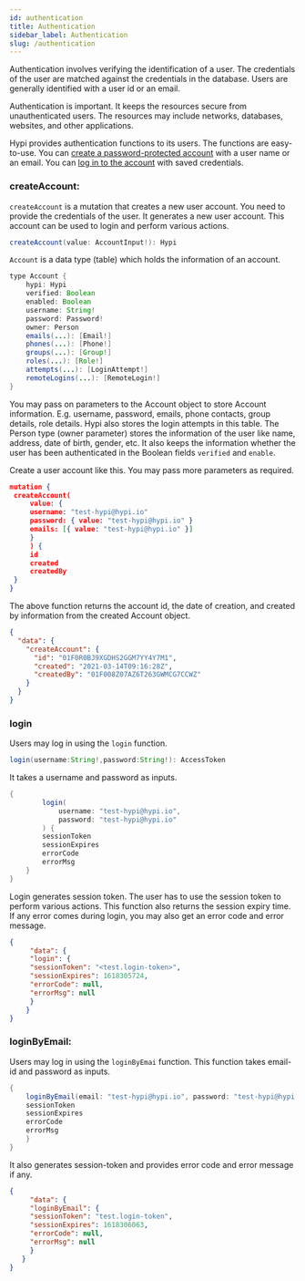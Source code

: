 ```yaml
---
id: authentication
title: Authentication
sidebar_label: Authentication
slug: /authentication
---
```


Authentication involves verifying the identification of a user. The credentials of the user are matched against the credentials in the database. Users are generally identified with a user id or an email.

Authentication is important. It keeps the resources secure from unauthenticated users. The resources may include networks, databases, websites, and other applications. 

Hypi provides authentication functions to its users. The functions are easy-to-use. You can [create a password-protected account](#) with a user name or an email. You can [log in to the account](#) with saved credentials.

### createAccount:

`createAccount` is a mutation that creates a new user account. You need to provide the credentials of the user. It generates a new user account. This account can be used to login and perform various actions.
```java
createAccount(value: AccountInput!): Hypi
```
`Account` is a data type (table) which holds the information of an account.
```java
type Account {
    hypi: Hypi
    verified: Boolean
    enabled: Boolean
    username: String!
    password: Password!
    owner: Person
    emails(...): [Email!]
    phones(...): [Phone!]
    groups(...): [Group!]
    roles(...): [Role!]
    attempts(...): [LoginAttempt!]
    remoteLogins(...): [RemoteLogin!]
}
```
You may pass on parameters to the Account object to store Account information. E.g. username, password, emails, phone contacts, group details, role details. Hypi also stores the login attempts in this table. The Person type (owner parameter) stores the information of the user like name, address, date of birth, gender, etc. It also keeps the information whether the user has been authenticated in the Boolean fields `verified` and `enable`.

Create a user account like this. You may pass more parameters as required. 
```json
mutation {
 createAccount(
     value: {
     username: "test-hypi@hypi.io"
     password: { value: "test-hypi@hypi.io" }
     emails: [{ value: "test-hypi@hypi.io" }]
     }
     ) {
     id
     created
     createdBy
 }
}
```
The above function returns the account id, the date of creation, and created by information from the created Account object.
```json
{
  "data": {
    "createAccount": {
      "id": "01F0R0BJ9XGDHS2GGM7YY4Y7M1",
      "created": "2021-03-14T09:16:28Z",
      "createdBy": "01F008Z07AZ6T263GWMCG7CCWZ"
    }
  }
}
```
### login

Users may log in using the `login` function.
```java
login(username:String!,password:String!): AccessToken
```
 It takes a username and password as inputs.
```java
{
        login(
            username: "test-hypi@hypi.io", 
            password: "test-hypi@hypi.io"
        ) {
        sessionToken
        sessionExpires
        errorCode
        errorMsg
    }
}
```
Login generates session token. The user has to use the session token to perform various actions. This function also returns the session expiry time. If any error comes during login, you may also get an error code and error message.
```json
{
     "data": {
     "login": {
     "sessionToken": "<test.login-token>",
     "sessionExpires": 1618305724,
     "errorCode": null,
     "errorMsg": null
     }
    }
}
```
### loginByEmail:

Users may log in using the `loginByEmai` function. This function takes email-id and password as inputs. 
```java
{
    loginByEmail(email: "test-hypi@hypi.io", password: "test-hypi@hypi.io") {
    sessionToken
    sessionExpires
    errorCode
    errorMsg
    }
}
```
It also generates session-token and provides error code and error message if any.
```json
{
     "data": {
     "loginByEmail": {
     "sessionToken": "test.login-token",
     "sessionExpires": 1618306063,
     "errorCode": null,
     "errorMsg": null
     }
   }
}
```
